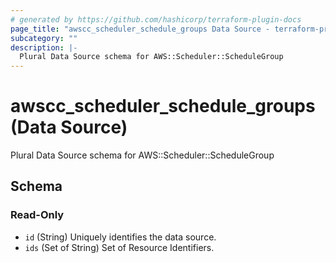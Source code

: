 ```yaml
---
# generated by https://github.com/hashicorp/terraform-plugin-docs
page_title: "awscc_scheduler_schedule_groups Data Source - terraform-provider-awscc"
subcategory: ""
description: |-
  Plural Data Source schema for AWS::Scheduler::ScheduleGroup
---
```


# awscc_scheduler_schedule_groups (Data Source)

Plural Data Source schema for AWS::Scheduler::ScheduleGroup



<!-- schema generated by tfplugindocs -->
## Schema

### Read-Only

- `id` (String) Uniquely identifies the data source.
- `ids` (Set of String) Set of Resource Identifiers.


